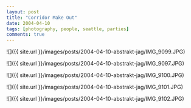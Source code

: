 ```yaml
---
layout: post
title: "Corridor Make Out"
date: 2004-04-10
tags: [photography, people, seattle, parties]
comments: true
---
```

![]({{ site.url }}/images/posts/2004-04-10-abstrakt-jag/IMG_9099.JPG)

![]({{ site.url }}/images/posts/2004-04-10-abstrakt-jag/IMG_9097.JPG)

![]({{ site.url }}/images/posts/2004-04-10-abstrakt-jag/IMG_9100.JPG)

![]({{ site.url }}/images/posts/2004-04-10-abstrakt-jag/IMG_9101.JPG)

![]({{ site.url }}/images/posts/2004-04-10-abstrakt-jag/IMG_9102.JPG)
